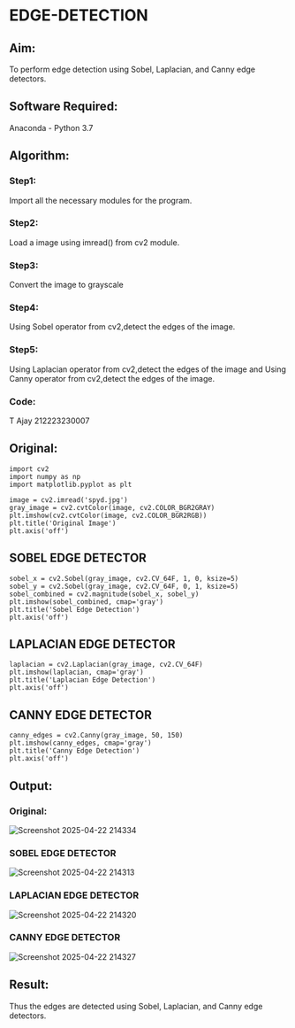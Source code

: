 # EDGE-DETECTION
## Aim:
To perform edge detection using Sobel, Laplacian, and Canny edge detectors.

## Software Required:
Anaconda - Python 3.7

## Algorithm:
### Step1:
Import all the necessary modules for the program.

### Step2:
Load a image using imread() from cv2 module.

### Step3:
Convert the image to grayscale

### Step4:
Using Sobel operator from cv2,detect the edges of the image.

### Step5:

Using Laplacian operator from cv2,detect the edges of the image and Using Canny operator from cv2,detect the edges of the image.

### Code:
T Ajay
212223230007
## Original:
```
import cv2
import numpy as np
import matplotlib.pyplot as plt

image = cv2.imread('spyd.jpg')
gray_image = cv2.cvtColor(image, cv2.COLOR_BGR2GRAY)
plt.imshow(cv2.cvtColor(image, cv2.COLOR_BGR2RGB))
plt.title('Original Image')
plt.axis('off')
```
## SOBEL EDGE DETECTOR
```
sobel_x = cv2.Sobel(gray_image, cv2.CV_64F, 1, 0, ksize=5) 
sobel_y = cv2.Sobel(gray_image, cv2.CV_64F, 0, 1, ksize=5)  
sobel_combined = cv2.magnitude(sobel_x, sobel_y)  
plt.imshow(sobel_combined, cmap='gray')
plt.title('Sobel Edge Detection')
plt.axis('off')
```
## LAPLACIAN EDGE DETECTOR
```
laplacian = cv2.Laplacian(gray_image, cv2.CV_64F)
plt.imshow(laplacian, cmap='gray')
plt.title('Laplacian Edge Detection')
plt.axis('off')
```
## CANNY EDGE DETECTOR
```
canny_edges = cv2.Canny(gray_image, 50, 150)
plt.imshow(canny_edges, cmap='gray')
plt.title('Canny Edge Detection')
plt.axis('off')  
```
## Output:
### Original:
![Screenshot 2025-04-22 214334](https://github.com/user-attachments/assets/96f5eff7-dc82-4b86-aaf7-dcb55a2c79a3)


### SOBEL EDGE DETECTOR
![Screenshot 2025-04-22 214313](https://github.com/user-attachments/assets/d9944a54-30f6-492d-97fe-58f7ecae749c)


### LAPLACIAN EDGE DETECTOR
![Screenshot 2025-04-22 214320](https://github.com/user-attachments/assets/cfc7c8dc-33ee-4fc5-811c-d62962c4c65a)


### CANNY EDGE DETECTOR
![Screenshot 2025-04-22 214327](https://github.com/user-attachments/assets/98f063be-b627-4384-8643-144457cdc07e)

## Result:
Thus the edges are detected using Sobel, Laplacian, and Canny edge detectors.
